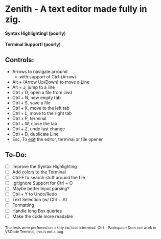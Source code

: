 # Zenith - A text editor made fully in zig. 

#### Syntax Highlighting! (poorly)
#### Terminal Support! (poorly)

## Controls:
- Arrows to navigate arround
    - with support of Ctrl-(Arrow)
- Alt  + (Arrow Up/Down) to move a Line
- Alt  + J, jump to a line
- Ctrl + O, open a file from cwd
- Ctrl + N, new empty tab
- Ctrl + S, save a file
- Ctrl + K, move to the left tab
- Ctrl + L, move to the right tab
- Ctrl + P, terminal
- Ctrl + W, close the tab
- Ctrl + Z, undo last change
- Ctrl + D, duplicate Line
- Esc, To [exit](https://stackoverflow.com/questions/11828270) the editor, terminal or file opener

## To-Do:
- [ ] Improve the Syntax Highlighting
- [ ] Add colors to the Terminal
- [ ] Ctrl-F to search stuff around the file
- [ ] .gitignore Support for Ctrl + O
- [ ] Maybe better Input parsing?
- [ ] Ctrl + Y to Undo/Redo
- [ ] Text Selection (w/ Ctrl + A)
- [ ] Formatting
- [ ] Handle long Box queries
- [ ] Make the code more readable

<sub>The tests were perfomed on a kitty (w/ bash) terminal.</sub>
<sub>Ctrl + Backspace Does not work in VSCode Terminal, this is not a bug.</sub>